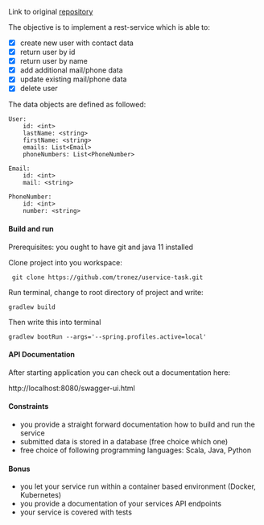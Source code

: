 Link to original [repository](https://github.com/perseusEngineering/candidate-coding-challenges/tree/master/backend-challenges/user-service)

The objective is to implement a rest-service which is able to:

* [x] create new user with contact data
* [x] return user by id
* [x] return user by name
* [x] add additional mail/phone data
* [x] update existing mail/phone data
* [x] delete user

The data objects are defined as followed:
```
User:
    id: <int>
    lastName: <string>
    firstName: <string>
    emails: List<Email>
    phoneNumbers: List<PhoneNumber>

Email:
    id: <int>
    mail: <string>
    
PhoneNumber:
    id: <int>
    number: <string>
```

#### Build and run
Prerequisites: you ought to have git and java 11 installed

Clone project into you workspace:

 ``` git clone https://github.com/tronez/uservice-task.git```

Run terminal, change to root directory of project and write:
 
 ```gradlew build```
 
 Then write this into terminal
 
 ```gradlew bootRun --args='--spring.profiles.active=local'```
 

#### API Documentation

After starting application you can check out a documentation here: 

http://localhost:8080/swagger-ui.html

#### Constraints
* you provide a straight forward documentation how to build and run the service
* submitted data is stored in a database (free choice which one)
* free choice of following programming languages: Scala, Java, Python

#### Bonus
* you let your service run within a container based environment (Docker, Kubernetes)
* you provide a documentation of your services API endpoints
* your service is covered with tests
